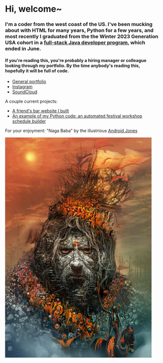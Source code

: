 # Hi, welcome~

### I'm a coder from the west coast of the US. I've been mucking about with HTML for many years, Python for a few years, and most recently I graduated from the the Winter 2023 Generation USA cohort in a [full-stack Java developer program](https://usa.generation.org/national/junior-full-stack-java-developer/#program-fit), which ended in June.

#### If you're reading this, you're probably a hiring manager or colleague looking through my portfolio. By the time anybody's reading this, hopefully it will be full of code.

- [General portfolio](https://www.richardhartnell.com)
- [Instagram](https://www.instagram.com/contactballer)
- [SoundCloud](https://www.soundcloud.com/velveteen)

A couple current projects:

- [A friend's bar website I built](https://www.theadmiraltylounge.com)
- [An example of my Python code: an automated festival workshop schedule builder](https://github.com/richard-hartnell/workshop-scheduler)

For your enjoyment: "Naga Baba" by the illustrious <a href="https://www.androidjones.com">Android Jones</a>

<img src="./Android_Jones_Naga_Baba.webp" style="height: auto; width: 50vw;">
